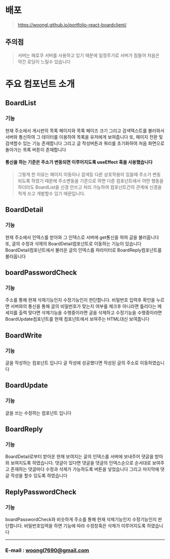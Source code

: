 # 배포
> https://woongl.github.io/portfolio-react-boardclient/

## 주의점
> 서버는 헤로쿠 서버를 사용하고 있기 때문에 일정주기로 서버가 잠들어 처음은 약간 로딩이 느릴수 있습니다 

# 주요 컴포넌트 소개

## BoardList
### 기능 
현재 주소에서 게시판의 목록 페이지와 목록 페이즈 크기 그리고 검색텍스트를 불러와서 서버와 통신하여 
그 데이터를 이용하여 목록을 유저에게 보여줍니다 또, 페이지 전환 및 검색할수 있는 기능 존재합니다
그리고 글 작성버튼과 쿼리를 초기화하여 처음 화면으로 돌아가는 목록 버튼이 존재합니다

#### 통신을 하는 기준은 주소가 변동되면 이루어지도록 useEffect 훅을 사용했습니다
> 그렇게 한 이유는 페이지 이동이나 검색등 다른 상호작용이 있을때 주소가 변동되도록 하였기 때문에 주소변동을 기준으로 하면 다른 컴포넌트에서 어떤 행동을 하더라도
> BoardList을 신경 안쓰고 처리 가능하여 컴포넌트간의 관계에 신경을 적게 쓰고 개발할수 있기 때문입니다.


## BoardDetail 
### 기능 
현재 주소에서 인덱스를 받아와 그 인덱스로 서버에 get통신을 하여 글을 불러옵니다
또, 글의 수정과 삭제의 BoardDetail컴포넌트로 이동하는 기능이 있습니다
BoardDetail컴포넌트에서 불러온 글의 인덱스를 파라미터로 BoardReply컴포넌트를 불러옵니다

## boardPasswordCheck
### 기능 
주소를 통해 현재 삭제기능인지 수정기능인지 판단합니다. 비밀번호 입력후 확인을 누르면
서버와의 통신을 통해 글의 비밀번호가 맞는지 여부를 체크후 아니라면 틀리다는 메세지를 출력
맞다면 삭제기능을 수행중이라면 글을 삭제하고 수정기능을 수행중이라면 BoardUpdate컴포넌트를 
현재 컴포넌트에서 보여주는 HTML대신 보여줍니다

## BoardWrite
### 기능
글을 작성하는 컴포넌트 입니다 글 작성에 성공했다면 작성된 글의 주소로 이동하였습니다

## BoardUpdate  
### 기능
글을 쓰는 수정하는 컴포넌트 입니다


## BoardReply 
### 기능
BoardDetail로부터 받아온 현재 보여지는 글의 인덱스를 서버에 보내주어 댓글을 받아와 
보여지도록 하였습니다. 댓글이 있다면 댓글을 댓글의 인덱스순으로 순서대로 보여주고
존재하는 댓글마다 수정과 삭제가 가능하도록 버튼을 넣었습니다 그리고 마지막에 댓글 작성을 할수 있도록 하였습니다


## ReplyPasswordCheck
### 기능
boardPasswordCheck와 비슷하게 주소를 통해 현재 삭제기능인지 수정기능인지 판단합니다.
비밀번호입력을 하면 기능에 따라 수정창혹은 삭제가 이루어지도록 하였습니다


---



### E-mail : woongl7690@gmail.com
